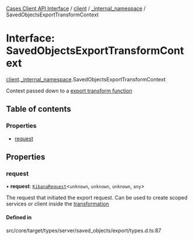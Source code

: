 [Cases Client API Interface](../README.md) / [client](../modules/client.md) / [\_internal\_namespace](../modules/client._internal_namespace.md) / SavedObjectsExportTransformContext

# Interface: SavedObjectsExportTransformContext

[client](../modules/client.md).[_internal_namespace](../modules/client._internal_namespace.md).SavedObjectsExportTransformContext

Context passed down to a [export transform function](../modules/client._internal_namespace.md#savedobjectsexporttransform)

## Table of contents

### Properties

- [request](client._internal_namespace.SavedObjectsExportTransformContext.md#request)

## Properties

### request

• **request**: [`KibanaRequest`](../classes/client._internal_namespace.KibanaRequest.md)<`unknown`, `unknown`, `unknown`, `any`\>

The request that initiated the export request. Can be used to create scoped
services or client inside the [transformation](../modules/client._internal_namespace.md#savedobjectsexporttransform)

#### Defined in

src/core/target/types/server/saved_objects/export/types.d.ts:87
